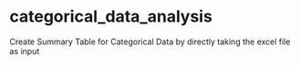 # categorical_data_analysis
Create Summary Table for Categorical Data by directly taking the excel file as input
